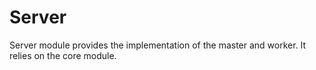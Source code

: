 # Server
Server module provides the implementation of the master and worker. It relies on the core module.
